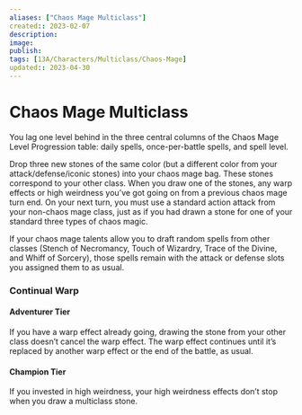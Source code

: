 ```yaml
---
aliases: ["Chaos Mage Multiclass"]
created:: 2023-02-07
description: 
image: 
publish: 
tags: [13A/Characters/Multiclass/Chaos-Mage]
updated:: 2023-04-30
---
```

# Chaos Mage Multiclass

You lag one level behind in the three central columns of the Chaos Mage Level Progression table: daily spells, once-per-battle spells, and spell level.

Drop three new stones of the same color (but a different color from your attack/defense/iconic stones) into your chaos mage bag. These stones correspond to your other class. When you draw one of the stones, any warp effects or high weirdness you’ve got going on from a previous chaos mage turn end. On your next turn, you must use a standard action attack from your non-chaos mage class, just as if you had drawn a stone for one of your standard three types of chaos magic.

If your chaos mage talents allow you to draft random spells from other classes (Stench of Necromancy, Touch of Wizardry, Trace of the Divine, and Whiff of Sorcery), those spells remain with the attack or defense slots you assigned them to as usual.

### Continual Warp

#### Adventurer Tier

If you have a warp effect already going, drawing the stone from your other class doesn’t cancel the warp effect. The warp effect continues until it’s replaced by another warp effect or the end of the battle, as usual.

#### Champion Tier

If you invested in high weirdness, your high weirdness effects don’t stop when you draw a multiclass stone.
